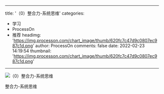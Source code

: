 
---
title: '（0）整合力-系统思维'
categories: 
 - 学习
 - ProcessOn
 - 推荐
headimg: 'https://img.processon.com/chart_image/thumb/620fc7c47d9c0807ec987c1d.png'
author: ProcessOn
comments: false
date: 2022-02-23 14:19:54
thumbnail: 'https://img.processon.com/chart_image/thumb/620fc7c47d9c0807ec987c1d.png'
---

<div>   
<img class="thumb" alt="（0）整合力-系统思维" src="https://img.processon.com/chart_image/thumb/620fc7c47d9c0807ec987c1d.png" referrerpolicy="no-referrer">
<p>整合力-系统思维</p>  
</div>
            